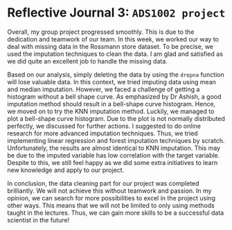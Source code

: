 # Reflective Journal 3: `ADS1002 project `<br>


Overall, my group project progressed smoothly. This is due to the dedication and teamwork of our team. In this week, we worked our way to deal with missing data in the Rossmann store dataset. To be precise, we used the imputation techniques to clean the data. I am glad and satisfied as we did quite an excellent job to handle the missing data.

Based on our analysis, simply deleting the data by using the `dropna` function will lose valuable data. In this context, we tried imputing data using mean and median imputation. However, we faced a challenge of getting a histogram without a bell shape curve. As emphasized by Dr Ashish, a good imputation method should result in a bell-shape curve histogram. Hence, we moved on to try the KNN imputation method. Luckily, we managed to plot a bell-shape curve histogram. Due to the plot is not normally distributed perfectly, we discussed for further actions. I suggested to do online research for more advanced imputation techniques. Thus, we tried implementing linear regression and forest imputation techniques by scratch. Unfortunately, the results are almost identical to KNN imputation. This may be due to the imputed variable has low correlation with the target variable. Despite to this, we still feel happy as we did some extra initiatives to learn new knowledge and apply to our project.

In conclusion, the data cleaning part for our project was completed brilliantly. We will not achieve this without teamwork and passion. In my opinion, we can search for more possibilities to excel in the project using other ways. This means that we will not be limited to only using methods taught in the lectures. Thus, we can gain more skills to be a successful data scientist in the future!
